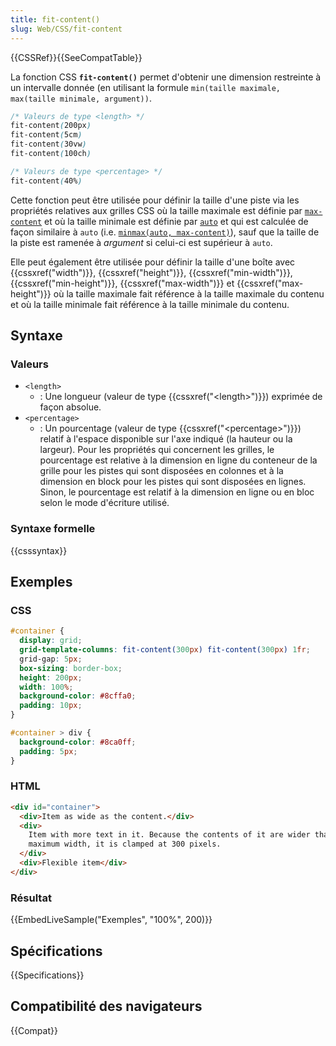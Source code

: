 ```yaml
---
title: fit-content()
slug: Web/CSS/fit-content
---
```


{{CSSRef}}{{SeeCompatTable}}

La fonction CSS **`fit-content()`** permet d'obtenir une dimension restreinte à un intervalle donnée (en utilisant la formule `min(taille maximale, max(taille minimale, argument))`.

```css
/* Valeurs de type <length> */
fit-content(200px)
fit-content(5cm)
fit-content(30vw)
fit-content(100ch)

/* Valeurs de type <percentage> */
fit-content(40%)
```

Cette fonction peut être utilisée pour définir la taille d'une piste via les propriétés relatives aux grilles CSS où la taille maximale est définie par [`max-content`](/fr/docs/Web/CSS/grid-template-columns#max-content) et où la taille minimale est définie par [`auto`](/fr/docs/Web/CSS/grid-template-columns#auto) et qui est calculée de façon similaire à `auto` (i.e. [`minmax(auto, max-content)`](</fr/docs/Web/CSS/minmax()>)), sauf que la taille de la piste est ramenée à _argument_ si celui-ci est supérieur à `auto`.

Elle peut également être utilisée pour définir la taille d'une boîte avec {{cssxref("width")}}, {{cssxref("height")}}, {{cssxref("min-width")}}, {{cssxref("min-height")}}, {{cssxref("max-width")}} et {{cssxref("max-height")}} où la taille maximale fait référence à la taille maximale du contenu et où la taille minimale fait référence à la taille minimale du contenu.

## Syntaxe

### Valeurs

- `<length>`
  - : Une longueur (valeur de type {{cssxref("&lt;length&gt;")}}) exprimée de façon absolue.
- `<percentage>`
  - : Un pourcentage (valeur de type {{cssxref("&lt;percentage&gt;")}}) relatif à l'espace disponible sur l'axe indiqué (la hauteur ou la largeur). Pour les propriétés qui concernent les grilles, le pourcentage est relative à la dimension en ligne du conteneur de la grille pour les pistes qui sont disposées en colonnes et à la dimension en block pour les pistes qui sont disposées en lignes. Sinon, le pourcentage est relatif à la dimension en ligne ou en bloc selon le mode d'écriture utilisé.

### Syntaxe formelle

{{csssyntax}}

## Exemples

### CSS

```css
#container {
  display: grid;
  grid-template-columns: fit-content(300px) fit-content(300px) 1fr;
  grid-gap: 5px;
  box-sizing: border-box;
  height: 200px;
  width: 100%;
  background-color: #8cffa0;
  padding: 10px;
}

#container > div {
  background-color: #8ca0ff;
  padding: 5px;
}
```

### HTML

```html
<div id="container">
  <div>Item as wide as the content.</div>
  <div>
    Item with more text in it. Because the contents of it are wider than the
    maximum width, it is clamped at 300 pixels.
  </div>
  <div>Flexible item</div>
</div>
```

### Résultat

{{EmbedLiveSample("Exemples", "100%", 200)}}

## Spécifications

{{Specifications}}

## Compatibilité des navigateurs

{{Compat}}
